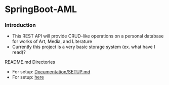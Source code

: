# SpringBoot-AML

### Introduction

- This REST API will provide CRUD-like operations on a personal database for works of Art, Media, and Literature
- Currently this project is a very basic storage system (ex. what have I read)?

README.md Directories
- For setup: [Documentation/SETUP.md](Documentation/SETUP.md)
- For setup: [here](Documentation/SETUP.md)





